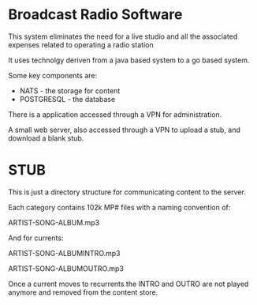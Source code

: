 # Broadcast Radio Software

This system eliminates the need for a live studio and all the associated expenses related to operating a radio station

It uses technolgy deriven from a java based system to a go based system.

Some key components are:

* NATS - the storage for content
* POSTGRESQL - the database

There is a application accessed through a VPN for administration.

A small web server, also accessed through a VPN to upload a stub, and download a blank stub.

# STUB

This is just a directory structure for communicating content to the server.

Each category contains 102k MP# files with a naming convention of:

ARTIST-SONG-ALBUM.mp3

And for currents:

ARTIST-SONG-ALBUMINTRO.mp3

ARTIST-SONG-ALBUMOUTRO.mp3

Once a current moves to recurrents the INTRO and OUTRO are not played anymore and removed from the content store.

